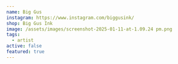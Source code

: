 ```yaml
---
name: Big Gus
instagram: https://www.instagram.com/biggusink/
shop: Big Gus Ink
image: /assets/images/screenshot-2025-01-11-at-1.09.24 pm.png
tags:
  - artist
active: false
featured: true
---
```

